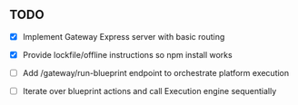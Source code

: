 ## TODO
- [x] Implement Gateway Express server with basic routing
- [x] Provide lockfile/offline instructions so npm install works

- [ ] Add /gateway/run-blueprint endpoint to orchestrate platform execution
- [ ] Iterate over blueprint actions and call Execution engine sequentially
